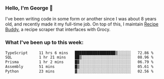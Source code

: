 ### Hello, I'm George 👋

I've been writing code in some form or another since I was about 8 years old, and recently made it my full-time job. On top of this, I maintain [Recipe Buddy](https://github.com/georgegebbett/recipe-buddy), a recipe scraper that interfaces with Grocy.  

<!--
**georgegebbett/georgegebbett** is a ✨ _special_ ✨ repository because its `README.md` (this file) appears on your GitHub profile.

Here are some ideas to get you started:

- 🔭 I’m currently working on ...
- 🌱 I’m currently learning ...
- 👯 I’m looking to collaborate on ...
- 🤔 I’m looking for help with ...
- 💬 Ask me about ...
- 📫 How to reach me: ...
- 😄 Pronouns: ...
- ⚡ Fun fact: ...
-->

### What I've been up to this week:
<!--START_SECTION:waka-->

```txt
TypeScript     11 hrs 6 mins   ██████████████████▒░░░░░░   72.86 %
SQL            1 hr 21 mins    ██▒░░░░░░░░░░░░░░░░░░░░░░   08.96 %
Prisma         1 hr 2 mins     █▓░░░░░░░░░░░░░░░░░░░░░░░   06.79 %
Assembly       51 mins         █▒░░░░░░░░░░░░░░░░░░░░░░░   05.61 %
Python         23 mins         ▓░░░░░░░░░░░░░░░░░░░░░░░░   02.56 %
```

<!--END_SECTION:waka-->
